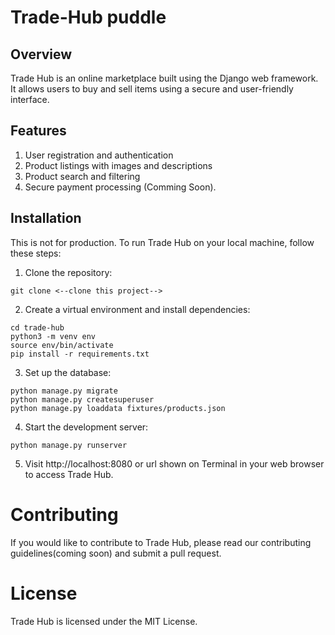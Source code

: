 # Trade-Hub puddle

## Overview

Trade Hub is an online marketplace built using the Django web framework. It allows users to buy and sell items using a secure and user-friendly interface.

## Features

1. User registration and authentication
2. Product listings with images and descriptions
3. Product search and filtering
4. Secure payment processing (Comming Soon).

## Installation

This is not for production. To run Trade Hub on your local machine, follow these steps:

1. Clone the repository:
```shell
git clone <--clone this project-->
```

2. Create a virtual environment and install dependencies:
```shell
cd trade-hub
python3 -m venv env
source env/bin/activate
pip install -r requirements.txt
```

3. Set up the database:
```shell
python manage.py migrate
python manage.py createsuperuser
python manage.py loaddata fixtures/products.json
```

4. Start the development server:
```shell
python manage.py runserver
```

5. Visit http://localhost:8080 or url shown on Terminal in your web browser to access Trade Hub.

# Contributing
If you would like to contribute to Trade Hub, please read our contributing guidelines(coming soon) and submit a pull request.

# License

Trade Hub is licensed under the MIT License.
